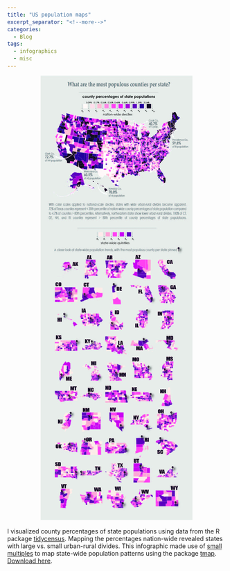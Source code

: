 ```yaml
---
title: "US population maps"
excerpt_separator: "<!--more-->"
categories:
  - Blog
tags:
  - infographics
  - misc
---
```

<p align="center">
<img src="/assets/infographics/USpop.jpg" alt="population"/>
</p>

I visualized county percentages of state populations using data from the R package [tidycensus](https://walker-data.com/tidycensus/articles/basic-usage.html). Mapping the percentages nation-wide revealed states with large vs. small urban-rural divides. This infographic made use of [small multiples](https://www.juiceanalytics.com/writing/better-know-visualization-small-multiples) to map state-wide population patterns using the package [tmap](https://tlorusso.github.io/geodata_workshop/tmap_package). [Download here](https://github.com/woodstaylor/woodstaylor.github.io/raw/master/assets/infographics/USpop.pdf).



